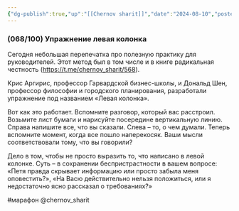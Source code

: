 ```yaml
---
{"dg-publish":true,"up":"[[Chernov sharit]]","date":"2024-08-10","posted":"https://t.me/chernov_sharit/610","modified_at":"2024-09-10T22:46:47+03:00","published_at":"2024-08-10T19:05:00+03:00","dg-path":"/chernov_sharit/2024-08-10 упражнение левая колонка.md","permalink":"/chernov-sharit/2024-08-10-uprazhnenie-levaya-kolonka/","dgPassFrontmatter":true}
---
```



### (068/100) Упражнение левая колонка

Сегодня небольшая перепечатка про полезную практику для руководителей. Этот метод был в том числе и в книге радикальная честность (https://t.me/chernov_sharit/568).

Крис Аргирис, профессор Гарвардской бизнес-школы, и Дональд Шен, профессор философии и городского планирования, разработали упражнение под названием «Левая колонка».  

Вот как это работает. Вспомните разговор, который вас расстроил. Возьмите лист бумаги и нарисуйте посередине вертикальную линию. Справа напишите все, что вы сказали. Слева – то, о чем думали. Теперь вспомните момент, когда все пошло наперекосяк. Ваши мысли соответствовали тому, что вы говорили? 

Дело в том, чтобы не просто выразить то, что написано в левой колонке. Суть – в сохранении беспристрастности в вашем вопросе: «Петя правда скрывает информацию или просто забыла меня оповестить?», «На Васю действительно нельзя положиться, или я недостаточно ясно рассказал о требованиях?»

#марафон  @chernov_sharit

